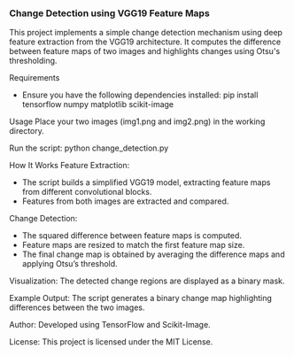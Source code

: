### Change Detection using VGG19 Feature Maps
This project implements a simple change detection mechanism using deep feature extraction from the VGG19 architecture. It computes the difference between feature maps of two images and highlights changes using Otsu's thresholding.

Requirements
- Ensure you have the following dependencies installed:
pip install tensorflow numpy matplotlib scikit-image

Usage
Place your two images (img1.png and img2.png) in the working directory.

Run the script:
python change_detection.py

How It Works
Feature Extraction:
- The script builds a simplified VGG19 model, extracting feature maps from different convolutional blocks.
- Features from both images are extracted and compared.

Change Detection:
- The squared difference between feature maps is computed.
- Feature maps are resized to match the first feature map size.
- The final change map is obtained by averaging the difference maps and applying Otsu’s threshold.

Visualization:
The detected change regions are displayed as a binary mask.

Example Output:
The script generates a binary change map highlighting differences between the two images.

Author:
Developed using TensorFlow and Scikit-Image.

License:
This project is licensed under the MIT License.

